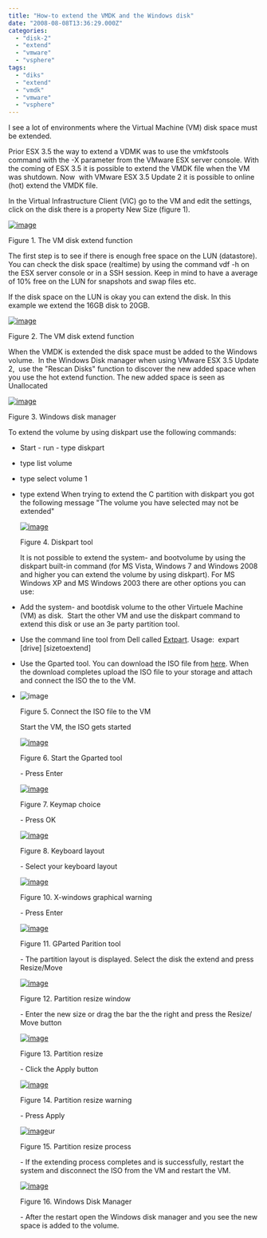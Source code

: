 ```yaml
---
title: "How-to extend the VMDK and the Windows disk"
date: "2008-08-08T13:36:29.000Z"
categories: 
  - "disk-2"
  - "extend"
  - "vmware"
  - "vsphere"
tags: 
  - "diks"
  - "extend"
  - "vmdk"
  - "vmware"
  - "vsphere"
---
```


I see a lot of environments where the Virtual Machine (VM) disk space must be extended.

Prior ESX 3.5 the way to extend a VDMK was to use the vmkfstools command with the -X parameter from the VMware ESX server console. With the coming of ESX 3.5 it is possible to extend the VMDK file when the VM was shutdown. Now  with VMware ESX 3.5 Update 2 it is possible to online (hot) extend the VMDK file.

In the Virtual Infrastructure Client (VIC) go to the VM and edit the settings, click on the disk there is a property New Size (figure 1).

[![image](images/image-thumb.png)](https://www.ivobeerens.nl/wp-content/uploads/2008/08/image.png)

Figure 1. The VM disk extend function

The first step is to see if there is enough free space on the LUN (datastore). You can check the disk space (realtime) by using the command vdf -h on the ESX server console or in a SSH session. Keep in mind to have a average of 10% free on the LUN for snapshots and swap files etc. 

If the disk space on the LUN is okay you can extend the disk. In this example we extend the 16GB disk to 20GB.

[![image](images/image-thumb1.png)](https://www.ivobeerens.nl/wp-content/uploads/2008/08/image1.png)

Figure 2. The VM disk extend function

When the VMDK is extended the disk space must be added to the Windows volume.  In the Windows Disk manager when using VMware ESX 3.5 Update 2,  use the "Rescan Disks" function to discover the new added space when you use the hot extend function. The new added space is seen as Unallocated

[![image](images/image-thumb2.png)](https://www.ivobeerens.nl/wp-content/uploads/2008/08/image2.png)

Figure 3. Windows disk manager

To extend the volume by using diskpart use the following commands:

- Start - run - type diskpart
- type list volume
- type select volume 1
- type extend When trying to extend the C partition with diskpart you got the following message "The volume you have selected may not be extended"
    
    [![image](images/image-thumb3.png)](https://www.ivobeerens.nl/wp-content/uploads/2008/08/image3.png)
    
    Figure 4. Diskpart tool
    
    It is not possible to extend the system- and bootvolume by using the diskpart built-in command (for MS Vista, Windows 7 and Windows 2008 and higher you can extend the volume by using diskpart). For MS Windows XP and MS Windows 2003 there are other options you can use:
- Add the system- and bootdisk volume to the other Virtuele Machine (VM) as disk.  Start the other VM and use the diskpart command to extend this disk or use an 3e party partition tool.
- Use the command line tool from Dell called [Extpart](http://support.dell.com/support/downloads/download.aspx?c=us&cs=19&l=en&s=dhs&releaseid=R64398&formatcnt=2&fileid=83929). Usage:  expart \[drive\] \[sizetoextend\] 
- Use the Gparted tool. You can download the ISO file from [here](http://gparted.sourceforge.net/). When the download completes upload the ISO file to your storage and attach and connect the ISO the to the VM.
- ![image](images/image-thumb4.png)
    
    Figure 5. Connect the ISO file to the VM
    
    Start the VM, the ISO gets started
    
    [![image](images/image-thumb5.png)](https://www.ivobeerens.nl/wp-content/uploads/2008/08/image5.png)
    
    Figure 6. Start the Gparted tool
    
    \- Press Enter
    
    [![image](images/image-thumb6.png)](https://www.ivobeerens.nl/wp-content/uploads/2008/08/image6.png)
    
    Figure 7. Keymap choice
    
    \- Press OK
    
    [![image](images/image-thumb7.png)](https://www.ivobeerens.nl/wp-content/uploads/2008/08/image7.png)
    
    Figure 8. Keyboard layout
    
    \- Select your keyboard layout
    
    [![image](images/image-thumb8.png)](https://www.ivobeerens.nl/wp-content/uploads/2008/08/image8.png)
    
    Figure 10. X-windows graphical warning
    
    \- Press Enter
    
    [![image](images/image-thumb9.png)](https://www.ivobeerens.nl/wp-content/uploads/2008/08/image9.png)
    
    Figure 11. GParted Parition tool
    
    \- The partition layout is displayed. Select the disk the extend and press Resize/Move
    
    [![image](images/image-thumb10.png)](https://www.ivobeerens.nl/wp-content/uploads/2008/08/image10.png)
    
    Figure 12. Partition resize window
    
    \- Enter the new size or drag the bar the the right and press the Resize/ Move button
    
    [![image](images/image-thumb11.png)](https://www.ivobeerens.nl/wp-content/uploads/2008/08/image11.png)
    
    Figure 13. Partition resize
    
    \- Click the Apply button
    
    [![image](images/image-thumb12.png)](https://www.ivobeerens.nl/wp-content/uploads/2008/08/image12.png)
    
    Figure 14. Partition resize warning
    
    \- Press Apply
    
    [![image](images/image-thumb13.png)](https://www.ivobeerens.nl/wp-content/uploads/2008/08/image13.png)ur
    
    Figure 15. Partition resize process
    
    \- If the extending process completes and is successfully, restart the system and disconnect the ISO from the VM and restart the VM.
    
    [![image](images/image-thumb14.png)](https://www.ivobeerens.nl/wp-content/uploads/2008/08/image14.png)
    
    Figure 16. Windows Disk Manager
    
    \- After the restart open the Windows disk manager and you see the new space is added to the volume.
